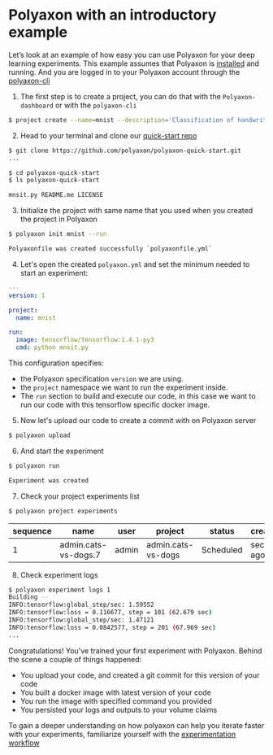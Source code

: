 # Polyaxon with an introductory example


Let’s look at an example of how easy you can use Polyaxon for your deep learning experiments.
This example assumes that Polyaxon is [installed](installation/introduction) and running.
And you are logged in to your Polyaxon account through the [polyaxon-cli](polyaxon_cli/commands)

1. The first step is to create a project, you can do that with the `Polyaxon-dashboard` or with the `polyaxon-cli`

```bash
$ project create --name=mnist --description='Classification of handwritten images.'
```

2. Head to your terminal and clone our [quick-start repo](https://github.com/polyaxon/polyaxon-quick-start)

```bash
$ git clone https://github.com/polyaxon/polyaxon-quick-start.git
...

$ cd polyaxon-quick-start
$ ls polyaxon-quick-start

mnsit.py README.me LICENSE
```

3. Initialize the project with same name that you used when you created the project in Polyaxon

```bash
$ polyaxon init mnist --run

Polyaxonfile was created successfully `polyaxonfile.yml`
```

4. Let's open the created `polyaxon.yml` and set the minimum needed to start an experiment:

```yaml
---
version: 1

project:
  name: mnist

run:
  image: tensorflow/tensorflow:1.4.1-py3
  cmd: python mnsit.py
```

This configuration specifies:

   * the Polyaxon specification `version` we are using.
   * the `project` namespace we want to run the experiment inside.
   * The `run` section to build and execute our code, in this case we want to run our code with this tensorflow specific docker image.

5. Now let's upload our code to create a commit with on Polyaxon server

```bash
$ polyaxon upload
```

6. And start the experiment

```bash
$ polyaxon run

Experiment was created
```

7. Check your project experiments list

```bash
$ polyaxon project experiments
```

sequence | name | user | project | status | created_at
---------|------|------|---------|--------|-----------
1 | admin.cats-vs-dogs.7 | admin | admin.cats-vs-dogs | Scheduled | seconds ago


8. Check experiment logs

```bash
$ polyaxon experiment logs 1
Building --
INFO:tensorflow:global_step/sec: 1.59552
INFO:tensorflow:loss = 0.116677, step = 101 (62.679 sec)
INFO:tensorflow:global_step/sec: 1.47121
INFO:tensorflow:loss = 0.0842577, step = 201 (67.969 sec)
...
```

Congratulations! You've trained your first experiment with Polyaxon. Behind the scene a couple of things happened:

 * You upload your code, and created a git commit for this version of your code
 * You built a docker image with latest version of your code
 * You run the image with specified command you provided
 * You persisted your logs and outputs to your volume claims

To gain a deeper understanding on how polyaxon can help you iterate faster with your experiments,
familiarize yourself with the [experimentation workflow](experimentation/concepts)
